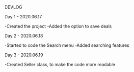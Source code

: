 DEVLOG

Day 1 - 2020.06.17

-Created the project
-Added the option to save deals

Day 2 - 2020.06.18

-Started to code the Search menu
-Added searching features

Day 3 - 2020.06.19

-Created Seller class, to make the code more readable



